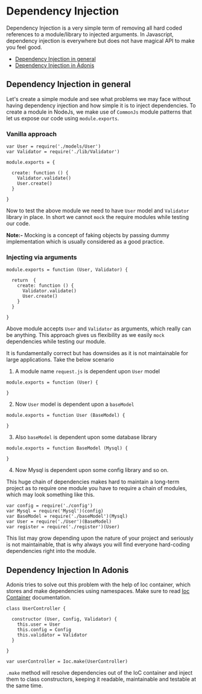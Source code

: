 # Dependency Injection

Dependency Injection is a very simple term of removing all hard coded references to a module/library to injected arguments. In Javascript, dependency injection is everywhere but does not have magical API to make you feel good.

- [Dependency Injection in general](#di-in-general)
- [Dependency Injection in Adonis](#di-in-adonis)

## Dependency Injection in general

Let's create a simple module and see what problems we may face without having dependency injection and how simple it is to inject dependencies. To create a module in NodeJs, we make use of `CommonJs` module patterns that let us expose our code using `module.exports`.

### Vanilla approach
```
var User = require('./models/User')
var Validator = require('./lib/Validator')

module.exports = {
  
  create: function () {
    Validator.validate()
    User.create()
  }

}

```

Now to test the above module we need to have `User` model and `Validator` library in place. In short we cannot `mock` the require modules while testing our code.

<div class="__note">
  <p><strong>Note:-</strong> Mocking is a concept of faking objects by passing dummy implementation which is usually considered as a good practice. </p>
</div>

### Injecting via arguments

```
module.exports = function (User, Validator) {
  
  return  {
    create: function () {
      Validator.validate()
      User.create()
    }
  }

}
```

Above module accepts `User` and `Validator` as arguments, which really can be anything. This approach gives us flexibility as we easily `mock` dependencies while testing our module.

It is fundamentally correct but has downsides as it is not maintainable for large applications. Take the below scenario

1. A module name `request.js` is dependent upon `User` model

```
module.exports = function (User) {
  
}
```

2. Now `User` model is dependent upon a `baseModel`

```
module.exports = function User (BaseModel) {
  
}
```

3. Also `baseModel` is dependent upon some database library

```
module.exports = function BaseModel (Mysql) {
  
}
```

4. Now Mysql is dependent upon some config library and so on.

This huge chain of dependencies makes hard to maintain a long-term project as to require one module you have to require a chain of modules, which may look something like this.

```
var config = require('./config')
var Mysql = require('Mysql')(config)
var BaseModel = require('./baseModel')(Mysql)
var User = require('./User')(BaseModel)
var register = require('./register')(User)
```

This list may grow depending upon the nature of your project and seriously is not maintainable, that is why always you will find everyone hard-coding dependencies right into the module.

## Dependency Injection In Adonis

Adonis tries to solve out this problem with the help of Ioc container, which stores and make dependencies using namespaces. Make sure to read [Ioc Container](/ioc-container) documentation.


```
class UserController {
  
  constructor (User, Config, Validator) {
    this.user = User
    this.config = Config
    this.validator = Validator
  }

}

var userController = Ioc.make(UserController)
```

`.make` method will resolve dependencies out of the IoC container and inject them to class constructors, keeping it readable, maintainable and testable at the same time.
